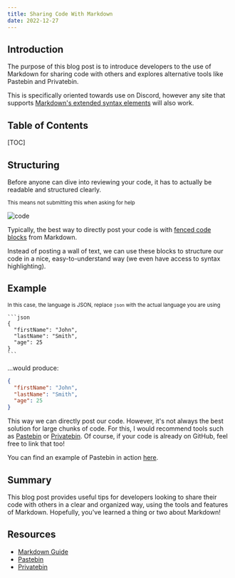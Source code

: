 ```yaml
---
title: Sharing Code With Markdown
date: 2022-12-27
---
```


## Introduction

The purpose of this blog post is to introduce developers to the use of Markdown for sharing code with others and explores alternative tools like Pastebin and Privatebin.

This is specifically oriented towards use on Discord, however any site that supports [Markdown's extended syntax elements](https://www.markdownguide.org/extended-syntax/) will also work.

## Table of Contents

[TOC]

## Structuring

Before anyone can dive into reviewing your code, it has to actually be readable and structured clearly.

<small>This means not submitting this when asking for help</small>

![code](https://ak.picdn.net/shutterstock/videos/24896750/thumb/12.jpg?ip=x480)

Typically, the best way to directly post your code is with [fenced code blocks](https://www.markdownguide.org/extended-syntax/#fenced-code-blocks) from Markdown.

Instead of posting a wall of text, we can use these blocks to structure our code in a nice, easy-to-understand way (we even have access to syntax highlighting).

## Example

<small>In this case, the language is JSON, replace `json` with the actual language you are using</small>

````
```json
{
  "firstName": "John",
  "lastName": "Smith",
  "age": 25
}
```
````

...would produce:

```json
{
  "firstName": "John",
  "lastName": "Smith",
  "age": 25
}
```

This way we can directly post our code. However, it's not always the best solution for large chunks of code. For this, I would recommend tools such as [Pastebin](https://pastebin.com/) or [Privatebin](https://privatebin.net/). Of course, if your code is already on GitHub, feel free to link that too!

You can find an example of Pastebin in action [here](https://pastebin.com/qzBQxvwb).

## Summary

This blog post provides useful tips for developers looking to share their code with others in a clear and organized way, using the tools and features of Markdown. Hopefully, you've learned a thing or two about Markdown!

## Resources

- [Markdown Guide](https://www.markdownguide.org/extended-syntax/)
- [Pastebin](https://pastebin.com/)
- [Privatebin](https://privatebin.net/)
